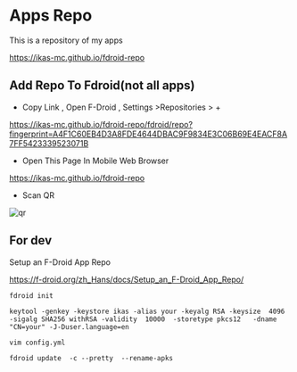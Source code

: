 # Apps Repo

This is a repository of my apps 

https://ikas-mc.github.io/fdroid-repo

## Add Repo To Fdroid(not all apps)

* Copy Link , Open F-Droid , Settings >Repositories > + 

https://ikas-mc.github.io/fdroid-repo/fdroid/repo?fingerprint=A4F1C60EB4D3A8FDE4644DBAC9F9834E3C06B69E4EACF8A7FF5423339523071B


* Open This Page In Mobile Web Browser

https://ikas-mc.github.io/fdroid-repo

* Scan  QR

![qr](https://ikas-mc.github.io/fdroid-repo/repo-qr.svg)


## For dev
Setup an F-Droid App Repo

https://f-droid.org/zh_Hans/docs/Setup_an_F-Droid_App_Repo/

```
fdroid init

keytool -genkey -keystore ikas -alias your -keyalg RSA -keysize  4096 -sigalg SHA256 withRSA -validity  10000  -storetype pkcs12   -dname "CN=your" -J-Duser.language=en

vim config.yml 

fdroid update  -c --pretty  --rename-apks
```